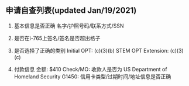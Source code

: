 ## 申请自查列表(updated Jan/19/2021)

1. 基本信息是否正确
名字/护照号码/联系方式/SSN

2. 是否在i-765上签名/签名是否超出格子

3. 是否选择了正确的类别
Initial OPT: (c)(3)(b)
STEM OPT Extension: (c)(3)(c) 

4. 付款信息
金额: $410
Check/MO: 收款人是否为 US Department of Homeland Security
G1450: 信用卡类型/过期时间/地址信息是否正确